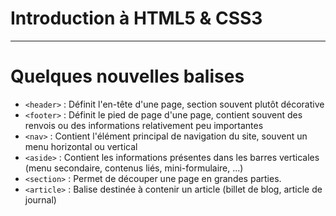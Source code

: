 # Introduction à HTML5 & CSS3

--------------------------------------------------------------------------------

# Quelques nouvelles balises 


* ``<header>`` : Définit l'en-tête d'une page, section souvent plutôt décorative
* ``<footer>`` : Définit le pied de page d'une page, contient souvent des renvois ou des informations relativement peu importantes
* ``<nav>`` : Contient l'élément principal de navigation du site, souvent un menu horizontal ou vertical
* ``<aside>`` : Contient les informations présentes dans les barres verticales (menu secondaire, contenus liés, mini-formulaire, ...)
* ``<section>`` : Permet de découper une page en grandes parties.
* ``<article>`` : Balise destinée à contenir un article (billet de blog, article de journal)